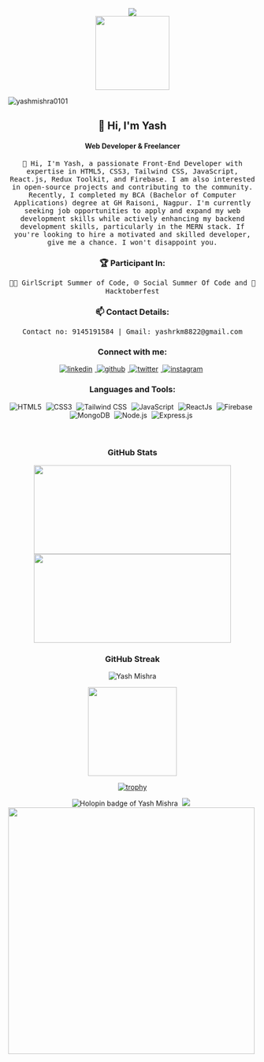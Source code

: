  <div align="center">
  <img src="https://readme-typing-svg.herokuapp.com?color=%236FDA44&size=32&center=true&vCenter=true&width=600&height=50&lines=Hi+👋,+I'm+Yash+Mishra;Web+Developer+From+India"/>
</div>

<div align="center">
  <img height="150" src="https://raw.githubusercontent.com/TheDudeThatCode/TheDudeThatCode/master/Assets/Developer.gif"/>
</div>

<p align="left"> 
  <img src="https://komarev.com/ghpvc/?username=yashmishra0101&label=Profile%20views&color=0e75b6&style=flat" alt="yashmishra0101" /> 
</p>

<div>
   <h2 align="center">👋 Hi, I'm Yash</h2>
   <h4 align="center">Web Developer & Freelancer</h4>
</div>

<p align="center">
  <samp>👋 Hi, I'm Yash, a passionate Front-End Developer with expertise in HTML5, CSS3, Tailwind CSS, JavaScript, React.js, Redux Toolkit, and Firebase. I am also interested in open-source projects and contributing to the community. Recently, I completed my BCA (Bachelor of Computer Applications) degree at GH Raisoni, Nagpur. I'm currently seeking job opportunities to apply and expand my web development skills while actively enhancing my backend development skills, particularly in the MERN stack. If you're looking to hire a motivated and skilled developer, give me a chance. I won't disappoint you.</samp>
</p>


<h3 align="center">🏆 Participant In:</h3>
<p align="center">
  <samp>👩‍💻 GirlScript Summer of Code, 🌐 Social Summer Of Code and 🎃 Hacktoberfest</samp>
</p>

<h3 align="center">📫 Contact Details:</h3>
<p align="center">
  <samp>Contact no: 9145191584 | Gmail: yashrkm8822@gmail.com</samp>
</p>

<div align="center">
  <h3>Connect with me:</h3>
  <a href="https://www.linkedin.com/in/yash-mishra-356280223" target="_blank">
    <img src="https://img.shields.io/badge/linkedin-%231E77B5.svg?&style=for-the-badge&logo=linkedin&logoColor=white" alt="linkedin" style="margin-right: 5px;" />
  </a>
  <a href="https://github.com/YashMishra0101" target="_blank">
    <img src="https://img.shields.io/badge/github-%2324292e.svg?&style=for-the-badge&logo=github&logoColor=white" alt="github" style="margin-right: 5px;" />
  </a>   
  <a href="https://twitter.com/YashRKMishra1?t=xad8RjWcodLC0uMjt9LM7A&s=09" target="_blank">
    <img src="https://img.shields.io/badge/twitter-%2300acee.svg?&style=for-the-badge&logo=twitter&logoColor=white" alt="twitter" style="margin-right: 5px;" />
  </a>
  <a href="https://www.instagram.com/yash_rk_mishra/" target="_blank">
    <img src="https://img.shields.io/badge/instagram-%23000000.svg?&style=for-the-badge&logo=instagram&logoColor=white" alt="instagram" style="margin-right: 5px;" />
  </a>  
</div>  

<h3 align="center">Languages and Tools:</h3>
<div align="center">
  <img alt="HTML5" src="https://img.shields.io/badge/html5-%23E34F26.svg?&style=for-the-badge&logo=html5&logoColor=white" style="margin-right: 5px;" />
  <img alt="CSS3" src="https://img.shields.io/badge/css3-%231572B6.svg?&style=for-the-badge&logo=css3&logoColor=white" style="margin-right: 5px;" />
  <img alt="Tailwind CSS" src="https://img.shields.io/badge/tailwindcss-%23323330.svg?&style=for-the-badge&logo=tailwind-css&logoColor=%23F7DF1E" style="margin-right: 5px;" />
  <img alt="JavaScript" src="https://img.shields.io/badge/javascript-%23323330.svg?&style=for-the-badge&logo=javascript&logoColor=%23F7DF1E" style="margin-right: 5px;" />
  <img alt="ReactJs" src="https://img.shields.io/badge/React-20232A?style=for-the-badge&logo=react&logoColor=61DAFB" style="margin-right: 5px;" />
  <img alt="Firebase" src="https://img.shields.io/badge/firebase-ffca28?style=for-the-badge&logo=firebase&logoColor=black" style="margin-right: 5px;" />
  <img alt="MongoDB" src="https://img.shields.io/badge/MongoDB-47A248?style=for-the-badge&logo=mongodb&logoColor=white" style="margin-right: 5px;" />
  <img alt="Node.js" src="https://img.shields.io/badge/Node.js-43853D?style=for-the-badge&logo=node.js&logoColor=white" style="margin-right: 5px;" />
  <img alt="Express.js" src="https://img.shields.io/badge/Express.js-404D59?style=for-the-badge" style="margin-right: 5px;" />
</div>

<br>
<br>

<h3 align="center">GitHub Stats</h3>

<div align="center">
  <a href="https://github.com/YashMishra0101">
    <img height="180em" width="400em" src="https://github-readme-stats-eight-theta.vercel.app/api?username=yashmishra0101&show_icons=true&theme=algolia&include_all_commits=true&count_private=true"/>
    <img height="180em" width="400em" src="https://github-readme-stats-eight-theta.vercel.app/api/top-langs/?username=yashmishra0101&layout=compact&langs_count=8&theme=algolia"/>
  </a>
</div> 

<h3 align="center">GitHub Streak</h3>

<div align="center">
  <img align="center" src="https://github-readme-streak-stats.herokuapp.com/?user=yashmishra0101&stroke=facc15&background=000000&ring=22c55e&fire=22c55e&currStreakNum=facc15&currStreakLabel=22c55e&sideNums=facc15&sideLabels=facc15&dates=facc15&hide_border=true"  alt="Yash Mishra"/>
</div>

<p align="center">
  <img align="center" src="http://github-profile-summary-cards.vercel.app/api/cards/profile-details?username=yashmishra0101&theme=2077" height="180em" />
</p>

<div align="center">
  
[![trophy](https://github-profile-trophy.vercel.app/?username=yashmishra0101&theme=juicyfresh&margin-w=15)](https://github.com/ryo-ma/github-profile-trophy)

<div align="center">
  <img src="https://holopin.me/yashmishra0101?user=https://holopin.io/@yashmishra0101" alt="Holopin badge of Yash Mishra" style="margin-right: 5px;" />
  <img src="https://media.licdn.com/dms/image/D5622AQHKLZpzfxqfSg/feedshare-shrink_2048_1536/0/1684676363286?e=1718841600&v=beta&t=hSZ7kSl5B75qeXR4UP7KwTltkEJ3_kshHjBp14xhYRs" style="margin-right: 5px;" />
  <img width="500em" src="https://media.licdn.com/dms/image/D5622AQE8RVBQnoGi4Q/feedshare-shrink_1280/0/1684674716032?e=1718841600&v=beta&t=CCnkBSt3kdC6AV_7_BOahhVjA_3_eusY6GuLTA1kJ0g" style="margin-right: 5px;" />
</div>

